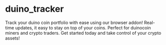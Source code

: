 # duino_tracker
Track your duino coin portfolio with ease using our browser addon! Real-time updates, it easy to stay on top of your coins. Perfect for duinocoin miners and crypto traders.  Get started today and take control of your crypto assets!
